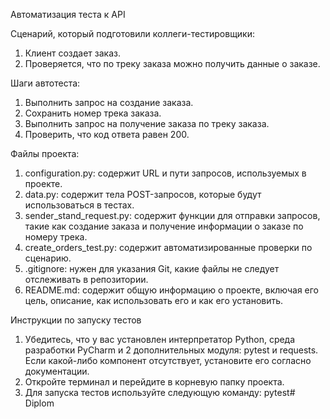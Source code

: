 Автоматизация теста к API

Сценарий, который подготовили коллеги-тестировщики:
1. Клиент создает заказ.
2. Проверяется, что по треку заказа можно получить данные о заказе.

Шаги автотеста:
1. Выполнить запрос на создание заказа.
2. Сохранить номер трека заказа.
3. Выполнить запрос на получение заказа по треку заказа.
4. Проверить, что код ответа равен 200.

Файлы проекта:
1. configuration.py: содержит URL и пути запросов, используемых в проекте.
2. data.py: содержит тела POST-запросов, которые будут использоваться в тестах.
3. sender_stand_request.py: содержит функции для отправки запросов, такие как создание заказа и получение информации о заказе по номеру трека.
4. create_orders_test.py: содержит автоматизированные проверки по сценарию.
5. .gitignore: нужен для указания Git, какие файлы не следует отслеживать в репозитории.
6. README.md: содержит общую информацию о проекте, включая его цель, описание, как использовать его и как его установить.

Инструкции по запуску тестов
1. Убедитесь, что у вас установлен интерпретатор Python, среда разработки PyCharm и 2 дополнительных модуля: pytest и requests. Если какой-либо компонент отсутствует, установите его согласно документации.
2. Откройте терминал и перейдите в корневую папку проекта.
3. Для запуска тестов используйте следующую команду: pytest# Diplom
